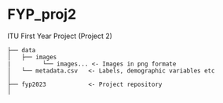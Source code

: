 # FYP_proj2
ITU First Year Project (Project 2)

```
├── data
│   ├── images
|         └── images... <- Images in png formate
│   └── metadata.csv   <- Labels, demographic variables etc
│
├── fyp2023            <- Project repository
│
```
